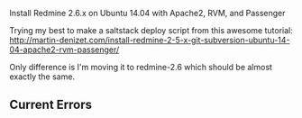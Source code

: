 Install Redmine 2.6.x on Ubuntu 14.04 with Apache2, RVM, and Passenger

Trying my best to make a saltstack deploy script from this awesome tutorial: http://martin-denizet.com/install-redmine-2-5-x-git-subversion-ubuntu-14-04-apache2-rvm-passenger/


Only difference is I'm moving it to redmine-2.6 which should be almost exactly the same.

## Current Errors
